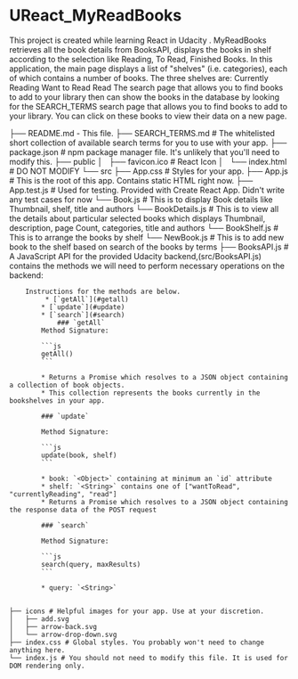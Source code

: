 # UReact_MyReadBooks
This project is created while learning React in Udacity .
MyReadBooks  retrieves all the book details from BooksAPI, displays the books in shelf according to the selection like Reading, To Read, Finished Books.
In this application, the main page displays a list of "shelves" (i.e. categories), each of which contains a number of books. The three shelves are:
      Currently Reading
      Want to Read
      Read
The search page that allows you to find books to add to your library then can show the books in the database by looking for the SEARCH_TERMS
search page that allows you to find books to add to your library.
 You can click on these books to view their data on a new page.

├── README.md - This file.
├── SEARCH_TERMS.md # The whitelisted short collection of available search terms for you to use with your app.
├── package.json # npm package manager file. It's unlikely that you'll need to modify this.
├── public
│   ├── favicon.ico # React Icon
│   └── index.html # DO NOT MODIFY
└── src
    ├── App.css # Styles for your app. 
    ├── App.js # This is the root of this app. Contains static HTML right now.
    ├── App.test.js # Used for testing. Provided with Create React App. Didn't write any test cases for now
    └── Book.js #  This is to display Book details like Thumbnail, shelf, title and authors
    └── BookDetails.js # This is to view all the details about particular selected books which displays Thumbnail, description, page Count, categories, title  and authors 
    └── BookShelf.js # This is to arrange the books by shelf
    └── NewBook.js # This is to add new book to the shelf based on  search of the books by terms
    ├── BooksAPI.js # A JavaScript API for the provided Udacity backend,(src/BooksAPI.js) contains the methods we will need to perform necessary operations on the backend:
        
        Instructions for the methods are below.
             * [`getAll`](#getall)
            * [`update`](#update)
            * [`search`](#search)
                ### `getAll`
            Method Signature:

            ```js
            getAll()
            ```

            * Returns a Promise which resolves to a JSON object containing a collection of book objects.
            * This collection represents the books currently in the bookshelves in your app.

            ### `update`

            Method Signature:

            ```js
            update(book, shelf)
            ```

            * book: `<Object>` containing at minimum an `id` attribute
            * shelf: `<String>` contains one of ["wantToRead", "currentlyReading", "read"]  
            * Returns a Promise which resolves to a JSON object containing the response data of the POST request

            ### `search`

            Method Signature:

            ```js
            search(query, maxResults)
            ```

            * query: `<String>`
            
    
    ├── icons # Helpful images for your app. Use at your discretion.
    │   ├── add.svg
    │   ├── arrow-back.svg
    │   └── arrow-drop-down.svg
    ├── index.css # Global styles. You probably won't need to change anything here.
    └── index.js # You should not need to modify this file. It is used for DOM rendering only.
```
